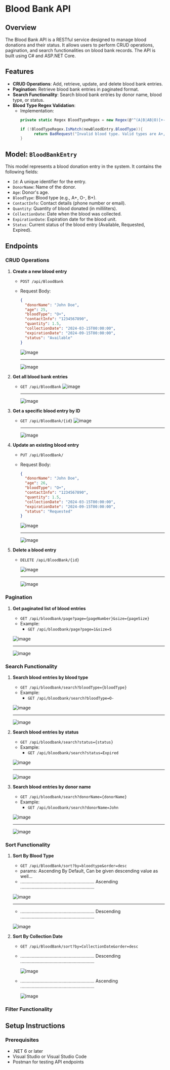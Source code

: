 # Blood Bank API

## Overview
The Blood Bank API is a RESTful service designed to manage blood donations and their status. It allows users to perform CRUD operations, pagination, and search functionalities on blood bank records. The API is built using C# and ASP.NET Core.

## Features
- **CRUD Operations**: Add, retrieve, update, and delete blood bank entries.
- **Pagination**: Retrieve blood bank entries in paginated format.
- **Search Functionality**: Search blood bank entries by donor name, blood type, or status.
- **Blood Type Regex Validation**:
     - Implementation:
       ``` C#
       private static Regex BloodTypeRegex = new Regex(@"^(A|B|AB|O)[+-]$");

       if (!BloodTypeRegex.IsMatch(newBloodEntry.BloodType)){
             return BadRequest("Invalid blood type. Valid types are A+, A-, B+, B-, AB+, AB-, O+, O-.");
       }
       ```

## Model: `BloodBankEntry`
This model represents a blood donation entry in the system. It contains the following fields:
- `Id`: A unique identifier for the entry.
- `DonorName`: Name of the donor.
- `Age`: Donor's age.
- `BloodType`: Blood type (e.g., A+, O-, B+).
- `ContactInfo`: Contact details (phone number or email).
- `Quantity`: Quantity of blood donated (in milliliters).
- `CollectionDate`: Date when the blood was collected.
- `ExpirationDate`: Expiration date for the blood unit.
- `Status`: Current status of the blood entry (Available, Requested, Expired).



## Endpoints

### CRUD Operations

1. **Create a new blood entry**
   - `POST /api/BloodBank`
   - Request Body:
     ```json
     {
       "donorName": "John Doe",
       "age": 25,
       "bloodType": "O+",
       "contactInfo": "1234567890",
       "quantity": 1.5,
       "collectionDate": "2024-03-15T00:00:00",
       "expirationDate": "2024-09-15T00:00:00",
       "status": "Available"
     }
     ```
     ![image](https://github.com/user-attachments/assets/4c4da226-cfe7-42e5-9c65-db3a95646914)
     
     ---
     
     ![image](https://github.com/user-attachments/assets/da9178e9-2319-4163-a5d4-4ebe353e11e1)




2. **Get all blood bank entries**
   - `GET /api/BloodBank`
     ![image](https://github.com/user-attachments/assets/ae27f396-aec4-472a-9fc6-69b696be1462)

      ---
     
     ![image](https://github.com/user-attachments/assets/66889fad-7141-4819-b8e0-4f548f9a0683)



3. **Get a specific blood entry by ID**
   - `GET /api/BloodBank/{id}`
      ![image](https://github.com/user-attachments/assets/469cd2f0-628c-4eab-a201-d7477fc5513e)

     ---

     ![image](https://github.com/user-attachments/assets/d5ec9529-d9cb-4cd2-aa80-061ae87222eb)



4. **Update an existing blood entry**
   - `PUT /api/BloodBank/`
   - Request Body:
     ```json
     {
       "donorName": "John Doe",
       "age": 26,
       "bloodType": "O+",
       "contactInfo": "1234567890",
       "quantity": 1.5,
       "collectionDate": "2024-03-15T00:00:00",
       "expirationDate": "2024-09-15T00:00:00",
       "status": "Requested"
     }
     ```
  
     
     ![image](https://github.com/user-attachments/assets/a1134816-48b2-4f5f-b3c5-f4e8402a545e)

     ---

     ![image](https://github.com/user-attachments/assets/f1acc441-1e05-4fc5-a3fe-4afa6206ac1b)

   

6. **Delete a blood entry**
   - `DELETE /api/BloodBank/{id}`

     ![image](https://github.com/user-attachments/assets/fe14e2b7-0b55-4fe2-b208-7923d9351599)

     ---

     ![image](https://github.com/user-attachments/assets/d06551d1-232a-48e4-b654-02a02af4e9b2)



### Pagination

1. **Get paginated list of blood entries**
   - `GET /api/bloodbank/page?page={pageNumber}&size={pageSize}`
   - Example:
     - `GET /api/bloodbank/page?page=1&size=5`
    
   ![image](https://github.com/user-attachments/assets/67f06d9c-7f66-4420-b912-955677bfe427)

   ---

   ![image](https://github.com/user-attachments/assets/a3dffe25-277b-467b-81a8-fb276df19f90)



### Search Functionality

1. **Search blood entries by blood type**
   - `GET /api/bloodbank/search?bloodType={bloodType}`
   - Example:
     - `GET /api/bloodbank/search?bloodType=O-`

   ![image](https://github.com/user-attachments/assets/05fe58a9-ebd1-4ff9-afd1-a7023be6b177)

   ---

   ![image](https://github.com/user-attachments/assets/45fd9b85-8073-4ac5-ad28-e5b84c264c91)



3. **Search blood entries by status**
   - `GET /api/bloodbank/search?status={status}`
   - Example:
     - `GET /api/bloodbank/search?status=Expired`

   ![image](https://github.com/user-attachments/assets/6746eafe-fa8b-4117-88b2-77204e8fb741)

   ---

   ![image](https://github.com/user-attachments/assets/aaec9901-9c9c-4e53-bbcc-7362d7befa5d)


5. **Search blood entries by donor name**
   - `GET /api/bloodbank/search?donorName={donorName}`
   - Example:
     - `GET /api/bloodbank/search?donorName=John`

   ![image](https://github.com/user-attachments/assets/5a5837bb-4e3f-45c1-bc6c-e959d876bece)

   ---

   ![image](https://github.com/user-attachments/assets/b14b3ab8-eefd-467e-85db-130b2657590b)



### Sort Functionality

1. **Sort By Blood Type**
   - `GET /api/BloodBank/sort?by=bloodtype&order=desc`
   - params: Ascending By Default, Can be given descending value as well...
   - ..........................................................  Ascending  ..........................................................

   ![image](https://github.com/user-attachments/assets/9819bf11-b318-4f64-98f6-464092d91142)

   ---

   - ..........................................................  Descending  ..........................................................


   ![image](https://github.com/user-attachments/assets/81c3988a-b6cd-4c72-b9b9-bc6b6f6fdacf)




2. **Sort By Collection Date**
   - `GET /api/BloodBank/sort?by=CollectionDate&order=desc`
   - ..........................................................  Descending  ..........................................................

     ![image](https://github.com/user-attachments/assets/309aa05e-af5b-45e5-b94f-5fcf9d005ffa)

   - ..........................................................  Ascending  ..........................................................

     ![image](https://github.com/user-attachments/assets/e0113e45-cd68-4d77-a7e9-cc307fe8b05c)


### Filter Functionality



  
## Setup Instructions

### Prerequisites
- .NET 6 or later
- Visual Studio or Visual Studio Code
- Postman for testing API endpoints


